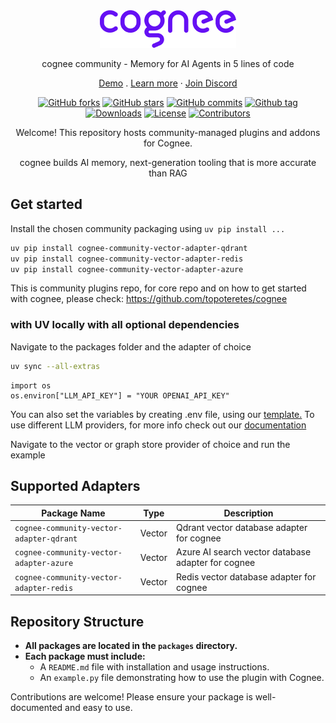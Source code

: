 <div align="center">
  <a href="https://github.com/topoteretes/cognee">
    <img src="https://raw.githubusercontent.com/topoteretes/cognee/refs/heads/dev/assets/cognee-logo-transparent.png" alt="Cognee Logo" height="60">
  </a>

  <br />

  cognee community - Memory for AI Agents in 5 lines of code

  <p align="center">
  <a href="https://www.youtube.com/watch?v=1bezuvLwJmw&t=2s">Demo</a>
  .
  <a href="https://cognee.ai">Learn more</a>
  ·
  <a href="https://discord.gg/NQPKmU5CCg">Join Discord</a>
  </p>


  [![GitHub forks](https://img.shields.io/github/forks/topoteretes/cognee.svg?style=social&label=Fork&maxAge=2592000)](https://GitHub.com/topoteretes/cognee/network/)
  [![GitHub stars](https://img.shields.io/github/stars/topoteretes/cognee.svg?style=social&label=Star&maxAge=2592000)](https://GitHub.com/topoteretes/cognee/stargazers/)
  [![GitHub commits](https://badgen.net/github/commits/topoteretes/cognee)](https://GitHub.com/topoteretes/cognee/commit/)
  [![Github tag](https://badgen.net/github/tag/topoteretes/cognee)](https://github.com/topoteretes/cognee/tags/)
  [![Downloads](https://static.pepy.tech/badge/cognee)](https://pepy.tech/project/cognee)
  [![License](https://img.shields.io/github/license/topoteretes/cognee?colorA=00C586&colorB=000000)](https://github.com/topoteretes/cognee/blob/main/LICENSE)
  [![Contributors](https://img.shields.io/github/contributors/topoteretes/cognee?colorA=00C586&colorB=000000)](https://github.com/topoteretes/cognee/graphs/contributors)



Welcome! This repository hosts community-managed plugins and addons for Cognee.

cognee builds AI memory, next-generation tooling that is more accurate than RAG
</div>




## Get started

Install the chosen community packaging using `uv pip install ...`

```bash
uv pip install cognee-community-vector-adapter-qdrant
uv pip install cognee-community-vector-adapter-redis
uv pip install cognee-community-vector-adapter-azure
```

This is community plugins repo, for core repo and on how to get started with cognee, please check: https://github.com/topoteretes/cognee


### with UV locally with all optional dependencies
Navigate to the packages folder and the adapter of choice

```bash
uv sync --all-extras
```

```
import os
os.environ["LLM_API_KEY"] = "YOUR OPENAI_API_KEY"

```
You can also set the variables by creating .env file, using our <a href="https://github.com/topoteretes/cognee/blob/main/.env.template">template.</a>
To use different LLM providers, for more info check out our <a href="https://docs.cognee.ai">documentation</a>


Navigate to the vector or graph store provider of choice and run the example

## Supported Adapters

| Package Name | Type | Description |
|--------------|------|-------------|
| `cognee-community-vector-adapter-qdrant` | Vector | Qdrant vector database adapter for cognee |
| `cognee-community-vector-adapter-azure` | Vector | Azure AI search vector database adapter for cognee |
| `cognee-community-vector-adapter-redis` | Vector | Redis vector database adapter for cognee |

## Repository Structure

- **All packages are located in the `packages` directory.**
- **Each package must include:**
  - A `README.md` file with installation and usage instructions.
  - An `example.py` file demonstrating how to use the plugin with Cognee.


Contributions are welcome! Please ensure your package is well-documented and easy to use.
